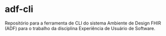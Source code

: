 # adf-cli
Repositório para a ferramenta de CLI do sistema Ambiente de Design FHIR (ADF) para o trabalho da disciplina Experiência de Usuário de Software.
